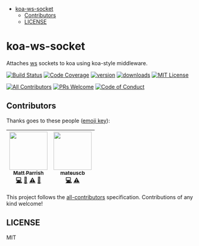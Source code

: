 <!-- START doctoc generated TOC please keep comment here to allow auto update -->
<!-- DON'T EDIT THIS SECTION, INSTEAD RE-RUN doctoc TO UPDATE -->


- [koa-ws-socket](#koa-ws-socket)
  - [Contributors](#contributors)
  - [LICENSE](#license)

<!-- END doctoc generated TOC please keep comment here to allow auto update -->

# koa-ws-socket
Attaches [ws](https://github.com/websockets/ws) sockets to koa using koa-style middleware.

[![Build Status][build-badge]][build]
[![Code Coverage][coverage-badge]][coverage]
[![version][version-badge]][package]
[![downloads][downloads-badge]][npmcharts]
[![MIT License][license-badge]][LICENSE]

[![All Contributors](https://img.shields.io/badge/all_contributors-2-orange.svg?style=flat-square)](#contributors)
[![PRs Welcome][prs-badge]][prs]
[![Code of Conduct][coc-badge]][coc]

## Contributors

Thanks goes to these people ([emoji key][emojis]):

<!-- ALL-CONTRIBUTORS-LIST:START - Do not remove or modify this section -->
| [<img src="https://avatars0.githubusercontent.com/u/1402095?v=4" width="100px;"/><br /><sub>Matt Parrish</sub>](https://github.com/pbomb)<br />[💻](https://github.com/pbomb/koa-ws-socket/commits?author=pbomb "Code") [📖](https://github.com/pbomb/koa-ws-socket/commits?author=pbomb "Documentation") [⚠️](https://github.com/pbomb/koa-ws-socket/commits?author=pbomb "Tests") [👀](#review-pbomb "Reviewed Pull Requests") | [<img src="https://avatars3.githubusercontent.com/u/1319157?v=4" width="100px;"/><br /><sub>mateuscb</sub>](https://github.com/mateuscb)<br />[💻](https://github.com/pbomb/koa-ws-socket/commits?author=mateuscb "Code") [⚠️](https://github.com/pbomb/koa-ws-socket/commits?author=mateuscb "Tests") |
| :---: | :---: |
<!-- ALL-CONTRIBUTORS-LIST:END -->

This project follows the [all-contributors][all-contributors] specification.
Contributions of any kind welcome!

## LICENSE

MIT

[build-badge]: https://img.shields.io/travis/pbomb/koa-ws-socket.svg?style=flat-square
[build]: https://travis-ci.org/pbomb/koa-ws-socket
[coverage-badge]: https://img.shields.io/codecov/c/github/pbomb/koa-ws-socket.svg?style=flat-square
[coverage]: https://codecov.io/github/pbomb/koa-ws-socket
[version-badge]: https://img.shields.io/npm/v/koa-ws-socket.svg?style=flat-square
[package]: https://www.npmjs.com/package/koa-ws-socket
[downloads-badge]: https://img.shields.io/npm/dm/koa-ws-socket.svg?style=flat-square
[npmcharts]: https://npmcharts.com/compare/koa-ws-socket
[license-badge]: https://img.shields.io/npm/l/koa-ws-socket.svg?style=flat-square
[license]: https://github.com/pbomb/koa-ws-socket/blob/master/LICENSE
[prs-badge]: https://img.shields.io/badge/PRs-welcome-brightgreen.svg?style=flat-square
[prs]: http://makeapullrequest.com
[chat]: https://gitter.im/pbomb/koa-ws-socket
[chat-badge]: https://img.shields.io/gitter/room/pbomb/koa-ws-socket.svg?style=flat-square
[coc-badge]: https://img.shields.io/badge/code%20of-conduct-ff69b4.svg?style=flat-square
[coc]: https://github.com/pbomb/koa-ws-socket/blob/master/other/CODE_OF_CONDUCT.md
[github-watch-badge]: https://img.shields.io/github/watchers/pbomb/koa-ws-socket.svg?style=social
[github-watch]: https://github.com/pbomb/koa-ws-socket/watchers
[github-star-badge]: https://img.shields.io/github/stars/pbomb/koa-ws-socket.svg?style=social
[github-star]: https://github.com/pbomb/koa-ws-socket/stargazers
[emojis]: https://github.com/kentcdodds/all-contributors#emoji-key
[all-contributors]: https://github.com/kentcdodds/all-contributors
